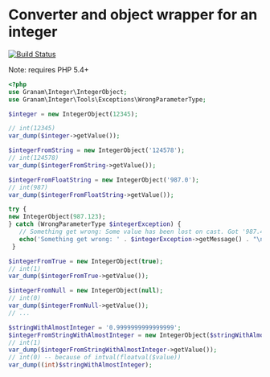 # Converter and object wrapper for an integer

[![Build Status](https://travis-ci.org/jaroslavtyc/granam-integer.svg?branch=master)](https://travis-ci.org/jaroslavtyc/granam-integer)

Note: requires PHP 5.4+
```php
<?php
use Granam\Integer\IntegerObject;
use Granam\Integer\Tools\Exceptions\WrongParameterType;

$integer = new IntegerObject(12345);

// int(12345)
var_dump($integer->getValue());

$integerFromString = new IntegerObject('124578');
// int(124578)
var_dump($integerFromString->getValue());

$integerFromFloatString = new IntegerObject('987.0');
// int(987)
var_dump($integerFromFloatString->getValue());

try {
new IntegerObject(987.123);
} catch (WrongParameterType $integerException) {
   // Something get wrong: Some value has been lost on cast. Got '987.456', cast into integer 987
   echo('Something get wrong: ' . $integerException->getMessage() . "\n");
 }

$integerFromTrue = new IntegerObject(true);
// int(1)
var_dump($integerFromTrue->getValue());

$integerFromNull = new IntegerObject(null);
// int(0)
var_dump($integerFromNull->getValue());
// ...

$stringWithAlmostInteger = '0.9999999999999999';
$integerFromStringWithAlmostInteger = new IntegerObject($stringWithAlmostInteger);
// int(1)
var_dump($integerFromStringWithAlmostInteger->getValue());
// int(0) -- because of intval(floatval($value))
var_dump((int)$stringWithAlmostInteger);

```
